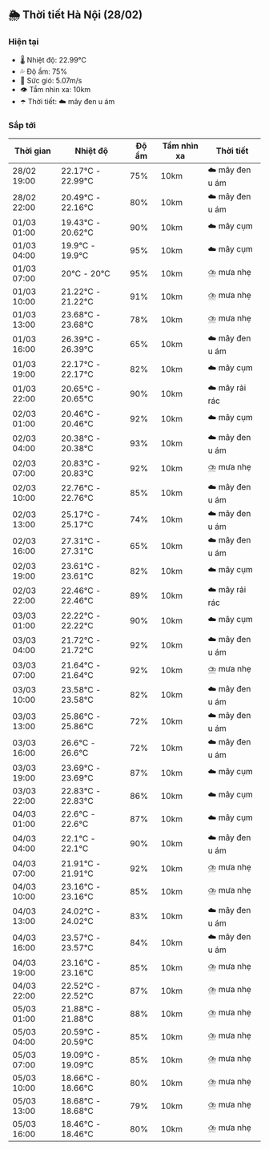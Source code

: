 ## 🌦️ Thời tiết Hà Nội (28/02)

### Hiện tại

- 🌡️ Nhiệt độ: 22.99℃
- 💦 Độ ẩm: 75%
- 💨 Sức gió: 5.07m/s
- 👁️ Tầm nhìn xa: 10km
- ☂️ Thời tiết: ☁️ mây đen u ám

### Sắp tới

| Thời gian | Nhiệt độ | Độ ẩm | Tầm nhìn xa | Thời tiết |
| --- | --- | --- | --- | --- |
| 28/02 19:00 | 22.17℃ - 22.99℃ | 75% | 10km | ☁️ mây đen u ám |
| 28/02 22:00 | 20.49℃ - 22.16℃ | 80% | 10km | ☁️ mây đen u ám |
| 01/03 01:00 | 19.43℃ - 20.62℃ | 90% | 10km | ☁️ mây cụm |
| 01/03 04:00 | 19.9℃ - 19.9℃ | 95% | 10km | ☁️ mây cụm |
| 01/03 07:00 | 20℃ - 20℃ | 95% | 10km | ⛈️ mưa nhẹ |
| 01/03 10:00 | 21.22℃ - 21.22℃ | 91% | 10km | ⛈️ mưa nhẹ |
| 01/03 13:00 | 23.68℃ - 23.68℃ | 78% | 10km | ⛈️ mưa nhẹ |
| 01/03 16:00 | 26.39℃ - 26.39℃ | 65% | 10km | ☁️ mây đen u ám |
| 01/03 19:00 | 22.17℃ - 22.17℃ | 82% | 10km | ☁️ mây cụm |
| 01/03 22:00 | 20.65℃ - 20.65℃ | 90% | 10km | ☁️ mây rải rác |
| 02/03 01:00 | 20.46℃ - 20.46℃ | 92% | 10km | ☁️ mây cụm |
| 02/03 04:00 | 20.38℃ - 20.38℃ | 93% | 10km | ☁️ mây đen u ám |
| 02/03 07:00 | 20.83℃ - 20.83℃ | 92% | 10km | ⛈️ mưa nhẹ |
| 02/03 10:00 | 22.76℃ - 22.76℃ | 85% | 10km | ☁️ mây đen u ám |
| 02/03 13:00 | 25.17℃ - 25.17℃ | 74% | 10km | ☁️ mây đen u ám |
| 02/03 16:00 | 27.31℃ - 27.31℃ | 65% | 10km | ☁️ mây đen u ám |
| 02/03 19:00 | 23.61℃ - 23.61℃ | 82% | 10km | ☁️ mây cụm |
| 02/03 22:00 | 22.46℃ - 22.46℃ | 89% | 10km | ☁️ mây rải rác |
| 03/03 01:00 | 22.22℃ - 22.22℃ | 90% | 10km | ☁️ mây cụm |
| 03/03 04:00 | 21.72℃ - 21.72℃ | 92% | 10km | ☁️ mây đen u ám |
| 03/03 07:00 | 21.64℃ - 21.64℃ | 92% | 10km | ⛈️ mưa nhẹ |
| 03/03 10:00 | 23.58℃ - 23.58℃ | 82% | 10km | ☁️ mây đen u ám |
| 03/03 13:00 | 25.86℃ - 25.86℃ | 72% | 10km | ☁️ mây đen u ám |
| 03/03 16:00 | 26.6℃ - 26.6℃ | 72% | 10km | ☁️ mây đen u ám |
| 03/03 19:00 | 23.69℃ - 23.69℃ | 87% | 10km | ☁️ mây cụm |
| 03/03 22:00 | 22.83℃ - 22.83℃ | 86% | 10km | ☁️ mây cụm |
| 04/03 01:00 | 22.6℃ - 22.6℃ | 87% | 10km | ☁️ mây cụm |
| 04/03 04:00 | 22.1℃ - 22.1℃ | 90% | 10km | ☁️ mây đen u ám |
| 04/03 07:00 | 21.91℃ - 21.91℃ | 92% | 10km | ⛈️ mưa nhẹ |
| 04/03 10:00 | 23.16℃ - 23.16℃ | 85% | 10km | ⛈️ mưa nhẹ |
| 04/03 13:00 | 24.02℃ - 24.02℃ | 83% | 10km | ☁️ mây đen u ám |
| 04/03 16:00 | 23.57℃ - 23.57℃ | 84% | 10km | ☁️ mây đen u ám |
| 04/03 19:00 | 23.16℃ - 23.16℃ | 85% | 10km | ⛈️ mưa nhẹ |
| 04/03 22:00 | 22.52℃ - 22.52℃ | 87% | 10km | ⛈️ mưa nhẹ |
| 05/03 01:00 | 21.88℃ - 21.88℃ | 88% | 10km | ⛈️ mưa nhẹ |
| 05/03 04:00 | 20.59℃ - 20.59℃ | 85% | 10km | ⛈️ mưa nhẹ |
| 05/03 07:00 | 19.09℃ - 19.09℃ | 85% | 10km | ⛈️ mưa nhẹ |
| 05/03 10:00 | 18.66℃ - 18.66℃ | 80% | 10km | ⛈️ mưa nhẹ |
| 05/03 13:00 | 18.68℃ - 18.68℃ | 79% | 10km | ⛈️ mưa nhẹ |
| 05/03 16:00 | 18.46℃ - 18.46℃ | 80% | 10km | ⛈️ mưa nhẹ |
